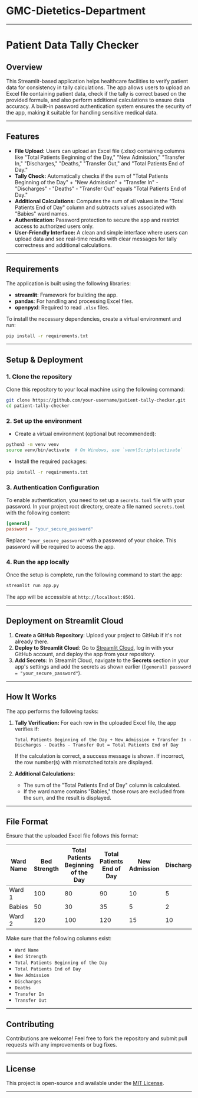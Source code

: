 # GMC-Dietetics-Department

---

# **Patient Data Tally Checker**

## **Overview**
This Streamlit-based application helps healthcare facilities to verify patient data for consistency in tally calculations. The app allows users to upload an Excel file containing patient data, check if the tally is correct based on the provided formula, and also perform additional calculations to ensure data accuracy. A built-in password authentication system ensures the security of the app, making it suitable for handling sensitive medical data.

---

## **Features**
- **File Upload:** Users can upload an Excel file (.xlsx) containing columns like "Total Patients Beginning of the Day," "New Admission," "Transfer In," "Discharges," "Deaths," "Transfer Out," and "Total Patients End of Day."
- **Tally Check:** Automatically checks if the sum of "Total Patients Beginning of the Day" + "New Admission" + "Transfer In" - "Discharges" - "Deaths" - "Transfer Out" equals "Total Patients End of Day."
- **Additional Calculations:** Computes the sum of all values in the "Total Patients End of Day" column and subtracts values associated with "Babies" ward names.
- **Authentication:** Password protection to secure the app and restrict access to authorized users only.
- **User-Friendly Interface:** A clean and simple interface where users can upload data and see real-time results with clear messages for tally correctness and additional calculations.

---

## **Requirements**

The application is built using the following libraries:

- **streamlit**: Framework for building the app.
- **pandas**: For handling and processing Excel files.
- **openpyxl**: Required to read `.xlsx` files.

To install the necessary dependencies, create a virtual environment and run:

```bash
pip install -r requirements.txt
```

---

## **Setup & Deployment**

### **1. Clone the repository**

Clone this repository to your local machine using the following command:

```bash
git clone https://github.com/your-username/patient-tally-checker.git
cd patient-tally-checker
```

### **2. Set up the environment**

- Create a virtual environment (optional but recommended):

```bash
python3 -m venv venv
source venv/bin/activate  # On Windows, use `venv\Scripts\activate`
```

- Install the required packages:

```bash
pip install -r requirements.txt
```

### **3. Authentication Configuration**

To enable authentication, you need to set up a `secrets.toml` file with your password. In your project root directory, create a file named `secrets.toml` with the following content:

```toml
[general]
password = "your_secure_password"
```

Replace `"your_secure_password"` with a password of your choice. This password will be required to access the app.

### **4. Run the app locally**

Once the setup is complete, run the following command to start the app:

```bash
streamlit run app.py
```

The app will be accessible at `http://localhost:8501`.

---

## **Deployment on Streamlit Cloud**

1. **Create a GitHub Repository**: Upload your project to GitHub if it's not already there.
2. **Deploy to Streamlit Cloud**: Go to [Streamlit Cloud](https://streamlit.io/cloud), log in with your GitHub account, and deploy the app from your repository.
3. **Add Secrets**: In Streamlit Cloud, navigate to the **Secrets** section in your app's settings and add the secrets as shown earlier (`[general] password = "your_secure_password"`).

---

## **How It Works**

The app performs the following tasks:

1. **Tally Verification:**
   For each row in the uploaded Excel file, the app verifies if:
   ``` 
   Total Patients Beginning of the Day + New Admission + Transfer In - Discharges - Deaths - Transfer Out = Total Patients End of Day
   ```

   If the calculation is correct, a success message is shown. If incorrect, the row number(s) with mismatched totals are displayed.

2. **Additional Calculations:**
   - The sum of the "Total Patients End of Day" column is calculated.
   - If the ward name contains "Babies," those rows are excluded from the sum, and the result is displayed.

---

## **File Format**

Ensure that the uploaded Excel file follows this format:

| Ward Name | Bed Strength | Total Patients Beginning of the Day | Total Patients End of Day | New Admission | Discharges | Deaths | Transfer In | Transfer Out |
|-----------|--------------|--------------------------------------|---------------------------|---------------|------------|--------|-------------|--------------|
| Ward 1    | 100          | 80                                   | 90                        | 10            | 5          | 2      | 3           | 1            |
| Babies    | 50           | 30                                   | 35                        | 5             | 2          | 1      | 1           | 0            |
| Ward 2    | 120          | 100                                  | 120                       | 15            | 10         | 4      | 8           | 5            |

Make sure that the following columns exist:
- `Ward Name`
- `Bed Strength`
- `Total Patients Beginning of the Day`
- `Total Patients End of Day`
- `New Admission`
- `Discharges`
- `Deaths`
- `Transfer In`
- `Transfer Out`

---

## **Contributing**

Contributions are welcome! Feel free to fork the repository and submit pull requests with any improvements or bug fixes.

---

## **License**

This project is open-source and available under the [MIT License](LICENSE).

---

